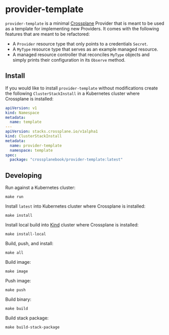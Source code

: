 # provider-template

`provider-template` is a minimal [Crossplane](https://crossplane.io/) Provider
that is meant to be used as a template for implementing new Providers. It comes
with the following features that are meant to be refactored:

- A `Provider` resource type that only points to a credentials `Secret`.
- A `MyType` resource type that serves as an example managed resource.
- A managed resource controller that reconciles `MyType` objects and simply
  prints their configuration in its `Observe` method.

## Install

If you would like to install `provider-template` without modifications create
the following `ClusterStackInstall` in a Kubernetes cluster where Crossplane is
installed:

```yaml
apiVersion: v1
kind: Namespace
metadata:
  name: template
---
apiVersion: stacks.crossplane.io/v1alpha1
kind: ClusterStackInstall
metadata:
  name: provider-template
  namespace: template
spec:
  package: "crossplanebook/provider-template:latest"
```

## Developing

Run against a Kubernetes cluster:
```
make run
```

Install `latest` into Kubernetes cluster where Crossplane is installed:
```
make install
```

Install local build into [Kind](https://kind.sigs.k8s.io/docs/user/quick-start/)
cluster where Crossplane is installed:
```
make install-local
```

Build, push, and install:
```
make all
```

Build image:
```
make image
```

Push image:
```
make push
```

Build binary:
```
make build
```

Build stack package:
```
make build-stack-package
```